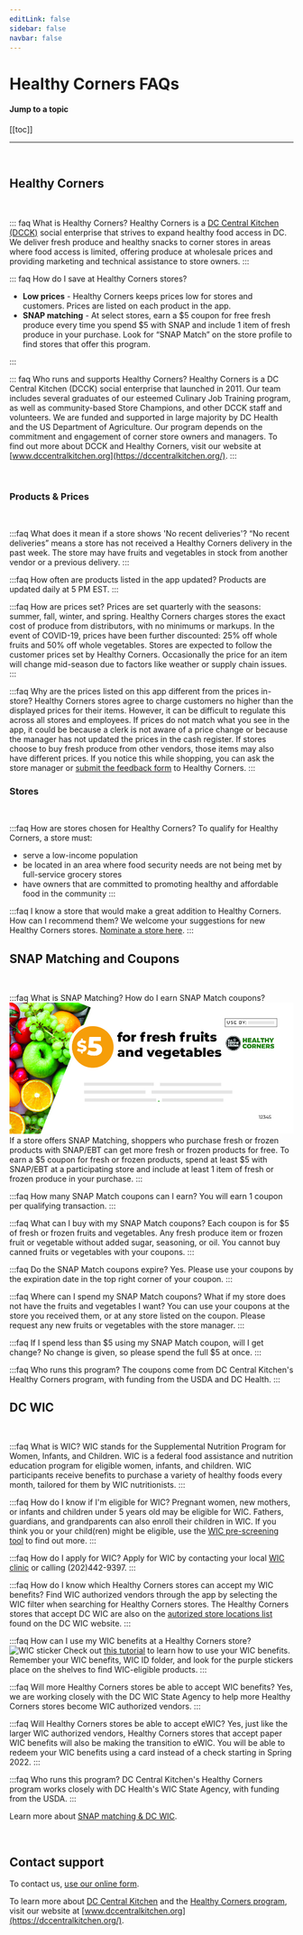 ```yaml
---
editLink: false
sidebar: false
navbar: false
---
```

# Healthy Corners FAQs

#### Jump to a topic
[[toc]]

---
<br/>

## Healthy Corners
<br/>

::: faq What is Healthy Corners?
Healthy Corners is a [DC Central Kitchen (DCCK)](https://dccentralkitchen.org/) social enterprise that strives to expand healthy food access in DC. We deliver fresh produce and healthy snacks to corner stores in areas where food access is limited, offering produce at wholesale prices and providing marketing and technical assistance to store owners. 
:::

::: faq How do I save at Healthy Corners stores?
- **Low prices** - Healthy Corners keeps prices low for stores and customers. Prices are listed on each product in the app.
- **SNAP matching** - At select stores, earn a $5 coupon for free fresh produce every time you spend $5 with SNAP and include 1 item of fresh produce in your purchase. Look for “SNAP Match” on the store profile to find stores that offer this program.

[comment]: <> (- **Healthy Rewards** - At select stores, earn points every time you buy Healthy Corners products including fresh produce, frozen produce, and healthy snacks. When you’ve earned 500 points, get $5 free! Look for “Healthy Rewards” on the store profile to find stores that offer this program. )
:::

::: faq Who runs and supports Healthy Corners?
Healthy Corners is a DC Central Kitchen (DCCK) social enterprise that launched in 2011. Our team includes several graduates of our esteemed Culinary Job Training program, as well as community-based Store Champions, and other DCCK staff and volunteers. We are funded and supported in large majority by DC Health and the US Department of Agriculture. Our program depends on the commitment and engagement of corner store owners and managers. To find out more about DCCK and Healthy Corners, visit our website at [www.dccentralkitchen.org](https://dccentralkitchen.org/).
:::

<br/>


### Products & Prices
<br/>

:::faq What does it mean if a store shows 'No recent deliveries'?
“No recent deliveries” means a store has not received a Healthy Corners delivery in the past week. The store may have fruits and vegetables in stock from another vendor or a previous delivery. 
:::

:::faq How often are products listed in the app updated?
Products are updated daily at 5 PM EST.
:::

:::faq How are prices set?
Prices are set quarterly with the seasons: summer, fall, winter, and spring. Healthy Corners charges stores the exact cost of produce from distributors, with no minimums or markups. In the event of COVID-19, prices have been further discounted: 25% off whole fruits and 50% off whole vegetables. Stores are expected to follow the customer prices set by Healthy Corners. Occasionally the price for an item will change mid-season due to factors like weather or supply chain issues.
:::

:::faq Why are the prices listed on this app different from the prices in-store?
Healthy Corners stores agree to charge customers no higher than the displayed prices for their items. However, it can be difficult to regulate this across all stores and employees. If prices do not match what you see in the app, it could be because a clerk is not aware of a price change or because the manager has not updated the prices in the cash register. If stores choose to buy fresh produce from other vendors, those items may also have different prices. If you notice this while shopping, you can ask the store manager or [submit the feedback form](https://airtable.com/shr1Rh6ZUaJNQTQqf) to Healthy Corners.
:::

### Stores
<br/>

:::faq How are stores chosen for Healthy Corners?
To qualify for Healthy Corners, a store must: 
- serve a low-income population
- be located in an area where food security needs are not being met by full-service grocery stores
- have owners that are committed to promoting healthy and affordable food in the community
:::

:::faq I know a store that would make a great addition to Healthy Corners. How can I recommend them?
We welcome your suggestions for new Healthy Corners stores. [Nominate a store here](https://airtable.com/shrkH32QSrC0gleAY).
:::
<br/>

[comment]: <> (## Healthy Rewards )

[comment]: <> (<br/>)

[comment]: <> (:::faq What is Healthy Rewards? How does it work?)

[comment]: <> (Healthy Rewards is an exciting new rewards program that allows shoppers to earn points with every purchase at participating Healthy Corners stores. Here’s how you save using Healthy Rewards: )

[comment]: <> (1. **Shop.** Simply purchase the Healthy Corners products you need at participating stores.)

[comment]: <> (2. **Earn.** Earn 100 points for every dollar you spend on our products!)

[comment]: <> (	$1 = 100 points)

[comment]: <> (3. **Save.** Unlock a $5 reward for free Healthy Corners products every time you reach 500 points.)

[comment]: <> (   500 points = $5 free)

[comment]: <> (   &#40;$5 spent = $5 saved!&#41;)

[comment]: <> (:::)

[comment]: <> (:::faq Who can use Healthy Rewards? Do I have to receive SNAP/EBT benefits to qualify?)

[comment]: <> (Anyone can use Healthy Rewards! You do not have to use SNAP/EBT benefits to qualify. Just sign up for an account in the Healthy Corners app to start earning points at participating stores. You can also register in person at participating stores, but you will only be able to view your points and rewards by downloading the app.)

[comment]: <> (:::)

[comment]: <> (:::faq How do I join the Healthy Rewards program?)

[comment]: <> (You can create a Healthy Rewards account by clicking “Log In” or “Get Started” in the [Healthy Corners app]&#40;https://tiny.cc/HealthyCornersApp&#41;. You can also register in person at participating stores, but you will only be able to view your points and rewards by downloading the app.)

[comment]: <> (**Registering through the Healthy Corners App**)

[comment]: <> (1. Open the Healthy Corners app, or download from the app store)

[comment]: <> (2. On the opening screen, select **Get Started** and **Sign Up** )

[comment]: <> (3. Enter your name, phone number, and set a password. )

[comment]: <> (4. Enter the code sent to you by text message to verify your phone number.)

[comment]: <> (5. Once your account is set up, you can start earning points and using Healthy Rewards!)
   
[comment]: <> (**Registering in person**)

[comment]: <> (1. At a participating Healthy Corners store, tell the clerk you want to sign up for Healthy Rewards)

[comment]: <> (2. They will ask for your **name** and **phone number** to register your account. You can then start earning points and using Healthy Rewards.)

[comment]: <> (3. If you registered for an account in person and want to use the [Healthy Corners app]&#40;https://tiny.cc/HealthyCornersApp&#41; to see your points and rewards progress:)

[comment]: <> (   1. Open the Healthy Corners app)

[comment]: <> (   2. On the opening screen, select **Get Started** and **Set a password**)

[comment]: <> (   3. Enter the phone number you used to sign up in store )

[comment]: <> (   4. Enter the code sent to you by text message to verify your phone number.)

[comment]: <> (   5. Set a password for your account)

[comment]: <> (   6. Log in using your new account information)
    
[comment]: <> (Once your account is set up, you can access your account from the Healthy Corners app!)

[comment]: <> (:::)

[comment]: <> (:::faq Do I have to pay a membership fee?)

[comment]: <> (No, the Healthy Rewards program is completely free. Just use your registered phone number at checkout in a participating Healthy Corners store to earn points.)

[comment]: <> (:::)

[comment]: <> (:::faq What is the difference between SNAP matching and Healthy Rewards?)

[comment]: <> (SNAP matching and Healthy Rewards are at different stores, so please check the store profile to see which program a store participates in. )

[comment]: <> (| [SNAP matching]&#40;https://dccentralkitchen.org/snapmatch/&#41;                                             | [Healthy Rewards]&#40;#healthy-rewards&#41;                                                                                                  |)

[comment]: <> (| ---------------------------------------------------------------------------------------------------- | ------------------------------------------------------------------------------------------------------------------------------------ |)

[comment]: <> (| You must use SNAP/EBT to qualify                                                                     | Anyone can participate in Healthy Rewards—you don’t have to qualify for SNAP/EBT to earn points                                      |)

[comment]: <> (| Earn $5 by spending $5 with SNAP/EBT and including at least 1 item of fresh produce in your purchase | Earn $5 free by purchasing $5 of Healthy Corners products with any payment method                                                    |)

[comment]: <> (| The clerk will give you a $5 paper coupon                                                            | There are no paper coupons at Healthy Rewards stores Instead, you can track your points and rewards on the Healthy Corners app       |)

[comment]: <> (| You can only redeem your SNAP matching coupon on fresh fruits and vegetables                         | Earn and spend points on all Healthy Corners products listed in the app, including fresh and frozen produce and other healthy snacks |)

[comment]: <> (Learn more about [SNAP matching]&#40;https://dccentralkitchen.org/snapmatch/&#41; or [Healthy Rewards]&#40;#healthy-rewards&#41;.)

[comment]: <> (:::)

[comment]: <> (<br/>)

[comment]: <> (### Healthy Rewards points and rewards)

[comment]: <> (<br/>)

[comment]: <> (:::faq Where can I find the Healthy Rewards program? Can I use Healthy Rewards at any Healthy Corners store?)

[comment]: <> (Healthy Rewards points and rewards may only be earned and redeemed at participating Healthy Corners stores. The updated list of participating stores can be found under **Participating Stores** in the Rewards page in the [Healthy Corners app.]&#40;https://tiny.cc/HealthyCornersApp&#41;)

[comment]: <> (:::)

[comment]: <> (:::faq How do I earn and redeem rewards?)

[comment]: <> (**Earning rewards**)

[comment]: <> (You automatically unlock a reward every time you reach 500 points &#40;by spending $5 on Healthy Corners products&#41;.)

[comment]: <> (Earn points by purchasing Healthy Corners items at participating stores. When you go to check out, let the clerk know that you are in the rewards program and share your phone number. The clerk will apply the points to your account. You will earn 100 points for every $1 spent on Healthy Corners products at participating stores.)

[comment]: <> (Once you reach 500 points, your reward will be added to your account within one hour of your purchase. You can find your available rewards any time by logging in to your account on the [Healthy Corners app]&#40;https://tiny.cc/HealthyCornersApp&#41;, or by asking a store clerk.)


[comment]: <> (**Redeeming rewards**)

[comment]: <> (Rewards can be redeemed in participating stores by providing a store clerk your account phone number. $5 will be deducted from your purchase.)

[comment]: <> (You can only redeem rewards on Healthy Corners products.)

[comment]: <> (:::)

[comment]: <> (:::faq How can I check how many points and rewards I have?)

[comment]: <> (You can check how many points you have through the [Healthy Corners app]&#40;https://tiny.cc/HealthyCornersApp&#41; or by asking a store clerk at a participating store.)

[comment]: <> (Through the Healthy Corners app:)

[comment]: <> (1. Log in to your account using your account phone number and password. If you registered in person and haven’t used the app before, select **Set a password** to access your account.)

[comment]: <> (2. Once you are logged in, tap the green button at the bottom of the Store Map screen)

[comment]: <> (3. In the **My Rewards** tab:)

[comment]: <> (   - you can see how many points you have under **Reward Progress**)

[comment]: <> (   - you can see how many rewards you have under **Available Rewards**)

[comment]: <> (At a participating store:)

[comment]: <> (You can ask a clerk to check how many points and rewards you have with your account phone number.)

[comment]: <> (:::)

[comment]: <> (:::faq What can I redeem a reward for? How do I know a product is eligible for Healthy Rewards?)

[comment]: <> (You can redeem each reward for $5 of any Healthy Corners products at a participating Healthy Corners store. All Healthy Corners products that are listed in the app are eligible for Healthy Rewards. If you click on a product in the app, you will see the number of points earned.)

[comment]: <> (:::)

[comment]: <> (:::faq If I spend less than the reward amount, can I save the rest for later?)

[comment]: <> (A reward must be redeemed in a single purchase, and cannot be divided over multiple visits. No change is given, so try to spend the full reward amount when you are redeeming a reward. If you have multiple rewards, you do not have to redeem all of them at once.)

[comment]: <> (:::)

[comment]: <> (:::faq Can I earn more than one reward before I redeem? Is there a limit to how many rewards I can have at any given time?)

[comment]: <> (Yes, you can earn more than one reward before you redeem. There is no limit to how many rewards you can have or redeem at any given time.)

[comment]: <> (:::)

[comment]: <> (:::faq Will my rewards or points expire?)

[comment]: <> (Rewards and points do not have an expiration date, but we encourage you to use them as you earn them. If for any reason the program is discontinued, an expiration date may be applied and this will be noted in the app.)

[comment]: <> (:::)

[comment]: <> (:::faq My points or rewards are incorrect. What do I do?)

[comment]: <> (Each time you reach 500 points, your points are automatically converted to a reward, and 500 points are deducted from your total points. If it seems like your points disappeared, first check to see if you have a new reward.)

[comment]: <> (If the issue persists, contact us through [our online form]&#40;https://tiny.cc/RewardsFeedback&#41;.)

[comment]: <> (:::)

[comment]: <> (<br/>)

[comment]: <> (### Healthy Rewards account and mobile app)

[comment]: <> (<br/>)

[comment]: <> (:::faq I signed up for Healthy Rewards in a store. How do I set up my account in the app?)

[comment]: <> (1. Download the [Healthy Corners app]&#40;https://tiny.cc/HealthyCornersApp&#41; from the app store)

[comment]: <> (2. On the opening screen, select **Get Started** and **Set a password**)

[comment]: <> (3. Enter the phone number you used to sign up in store)

[comment]: <> (4. Enter the code sent to you by text message to verify your phone number)

[comment]: <> (5. Set a password for your account)

[comment]: <> (6. Log in using your new account information)
   
[comment]: <> (Once your account is set up, you can access your account from the Healthy Corners app.)

[comment]: <> (:::)

[comment]: <> (:::faq How do I manage my location permissions?)

[comment]: <> (To update your location permissions for Healthy Corners app:)

[comment]: <> (1. Access the Healthy Rewards app)

[comment]: <> (2. Select **Settings** in the Menu)

[comment]: <> (3. Select **Location Settings** under Privacy)

[comment]: <> (4. Select **Location** and choose a location setting)

[comment]: <> (:::)

[comment]: <> (</br>)

## SNAP Matching and Coupons
<br/>

:::faq What is SNAP Matching? How do I earn SNAP Match coupons?
![SNAP Matching Coupon](./assets/faq/snap_match_coupon.jpg)
If a store offers SNAP Matching, shoppers who purchase fresh or frozen products with SNAP/EBT can get more fresh or frozen products for free. To earn a $5 coupon for fresh or frozen products, spend at least $5 with SNAP/EBT at a participating store and include at least 1 item of fresh or frozen produce in your purchase. 
:::

:::faq How many SNAP Match coupons can I earn?
You will earn 1 coupon per qualifying transaction.
:::

:::faq What can I buy with my SNAP Match coupons?
Each coupon is for $5 of fresh or frozen fruits and vegetables. Any fresh produce item or frozen fruit or vegetable without added sugar, seasoning, or oil. You cannot buy canned fruits or vegetables with your coupons.
:::

:::faq Do the SNAP Match coupons expire?
Yes. Please use your coupons by the expiration date in the top right corner of your coupon.
:::

:::faq Where can I spend my SNAP Match coupons? What if my store does not have the fruits and vegetables I want? 
You can use your coupons at the store you received them, or at any store listed on the coupon. Please request any new fruits or vegetables with the store manager.
:::

:::faq If I spend less than $5 using my SNAP Match coupon, will I get change?
No change is given, so please spend the full $5 at once. 
:::

:::faq Who runs this program?
The coupons come from DC Central Kitchen's Healthy Corners program, with funding from the USDA and DC Health.
:::

## DC WIC
<br/>

:::faq What is WIC?
WIC stands for the Supplemental Nutrition Program for Women, Infants, and Children. WIC is a federal food assistance and nutrition education program for eligible women, infants, and children. WIC participants receive benefits to purchase a variety of healthy foods every month, tailored for them by WIC nutritionists. 
:::

:::faq How do I know if I'm eligible for WIC?
Pregnant women, new mothers, or infants and children under 5 years old may be eligible for WIC. Fathers, guardians, and grandparents can also enroll their children in WIC. If you think you or your child(ren) might be eligible, use the [WIC pre-screening tool](https://wic.fns.usda.gov/wps/pages/preScreenTool.xhtml) to find out more. 
:::

:::faq How do I apply for WIC?
Apply for WIC by contacting your local [WIC clinic](https://www.dcwic.org/wic-locations) or calling (202)442-9397.
:::

:::faq How do I know which Healthy Corners stores can accept my WIC benefits?
Find WIC authorized vendors through the app by selecting the WIC filter when searching for Healthy Corners stores. The Healthy Corners stores that accept DC WIC are also on the [autorized store locations list](https://20158fdc-f4db-4436-a8f3-8d0d4c02c740.filesusr.com/ugd/9c5a7a_627f11ff6db0433581896127534a165f.pdf) found on the DC WIC website.
:::

:::faq How can I use my WIC benefits at a Healthy Corners store?
![WIC sticker](https://i.imgur.com/WV2HgiV.jpg)
Check out [this tutorial](https://www.dcwic.org/wic-foods) to learn how to use your WIC benefits. Remember your WIC benefits, WIC ID folder, and look for the purple stickers place on the shelves to find WIC-eligible products.
:::

:::faq Will more Healthy Corners stores be able to accept WIC benefits?
Yes, we are working closely with the DC WIC State Agency to help more Healthy Corners stores become WIC authorized vendors.
:::

:::faq Will Healthy Corners stores be able to accept eWIC?
Yes, just like the larger WIC authorized vendors, Healthy Corners stores that accept paper WIC benefits will also be making the transition to eWIC. You will be able to redeem your WIC benefits using a card instead of a check starting in Spring 2022.
:::

:::faq Who runs this program?
DC Central Kitchen's Healthy Corners program works closely with DC Health's WIC State Agency, with funding from the USDA.
:::

[comment]: <> (:::faq What is the difference between SNAP matching and Healthy Rewards?)

[comment]: <> (SNAP matching and Healthy Rewards are at different stores, so please check the store profile to see which program a store participates in. )

[comment]: <> (| [SNAP matching]&#40;https://dccentralkitchen.org/snapmatch/&#41;                                             | [Healthy Rewards]&#40;#healthy-rewards&#41;                                                                                                  |)

[comment]: <> (| ---------------------------------------------------------------------------------------------------- | ------------------------------------------------------------------------------------------------------------------------------------ |)

[comment]: <> (| You must use SNAP/EBT to qualify                                                                     | Anyone can participate in Healthy Rewards—you don’t have to qualify for SNAP/EBT to earn points                                      |)

[comment]: <> (| Earn $5 by spending $5 with SNAP/EBT and including at least 1 item of fresh produce in your purchase | Earn $5 free by purchasing $5 of Healthy Corners products with any payment method                                                    |)

[comment]: <> (| The clerk will give you a $5 paper coupon                                                            | There are no paper coupons at Healthy Rewards stores Instead, you can track your points and rewards on the Healthy Corners app       |)

[comment]: <> (| You can only redeem your SNAP matching coupon on fresh fruits and vegetables                         | Earn and spend points on all Healthy Corners products listed in the app, including fresh and frozen produce and other healthy snacks |)

Learn more about [SNAP matching & DC WIC](https://dccentralkitchen.org/benefitprograms/).

[comment]: <> (or [Healthy Rewards]&#40;#healthy-rewards&#41;.)

[comment]: <> (:::)

<br/>

## Contact support

To contact us, [use our online form](https://tiny.cc/RewardsFeedback).

To learn more about [DC Central Kitchen](https://dccentralkitchen.org/) and the [Healthy Corners program](https://dccentralkitchen.org/healthy-corners/), visit our website at [www.dccentralkitchen.org](https://dccentralkitchen.org/).

